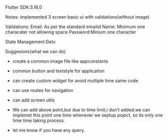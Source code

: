 Flutter SDK:3.16.0

Notes:
implemented 3 screen basic ui with validations(without image)

Validations:
Email: As per the standard emailid
Name: Minimum one characater not allowing space
Password:Minium one character

State Management:Getx

Suggesions(what we can do)
- create a common image file like appconstants
- common button and textstyle for application
- can create custom widget for avoid multiple time same code
- can use routes for navigation
- can add screen utils

- We can add above point,but due to time limit,i don't added,we can implemet this point one time whenever we septup poject, so its only one time time taking process.

- let me know if you have any query. 




